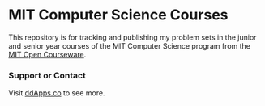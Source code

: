 MIT Computer Science Courses
==============

This repository is for tracking and publishing my problem sets in the junior and senior year courses of the MIT Computer Science program from the [MIT Open Courseware](http://ocw.mit.edu/index.htm).

### Support or Contact
Visit [ddApps.co](http://ddapps.co) to see more.